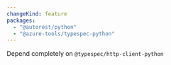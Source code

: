 ```yaml
---
changeKind: feature
packages:
  - "@autorest/python"
  - "@azure-tools/typespec-python"
---
```


Depend completely on `@typespec/http-client-python`